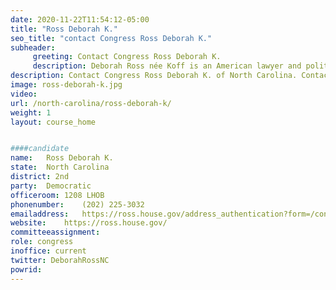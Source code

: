 ```yaml
---
date: 2020-11-22T11:54:12-05:00
title: "Ross Deborah K."
seo_title: "contact Congress Ross Deborah K."
subheader:
     greeting: Contact Congress Ross Deborah K. 
     description: Deborah Ross née Koff is an American lawyer and politician who is the U.S. Representative for North Carolina's 2nd congressional district, based in the state capital of Raleigh.
description: Contact Congress Ross Deborah K. of North Carolina. Contact information for Ross Deborah K. includes email address, phone number, and mailing address.
image: ross-deborah-k.jpg
video: 
url: /north-carolina/ross-deborah-k/
weight: 1
layout: course_home


####candidate
name:	Ross Deborah K.
state:	North Carolina
district: 2nd
party:	Democratic
officeroom:	1208 LHOB
phonenumber:	(202) 225-3032
emailaddress:	https://ross.house.gov/address_authentication?form=/contact
website:	https://ross.house.gov/
committeeassignment: 
role: congress
inoffice: current
twitter: DeborahRossNC
powrid: 
---
```



